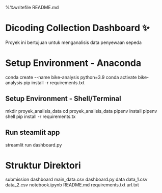 %%writefile README.md
# Dicoding Collection Dashboard ✨
Proyek ini bertujuan untuk menganalisis data penyewaan sepeda

# Setup Environment - Anaconda
conda create --name bike-analysis python=3.9
conda activate bike-analysis
pip install -r requirements.txt

## Setup Environment - Shell/Terminal
mkdir proyek_analisis_data
cd proyek_analisis_data
pipenv install
pipenv shell
pip install -r requirements.tx

## Run steamlit app
streamlit run dashboard.py

# Struktur Direktori
submission
dashboard
main_data.csv
dashboard.py
data
data_1.csv
data_2.csv
notebook.ipynb
README.md
requirements.txt
url.txt

